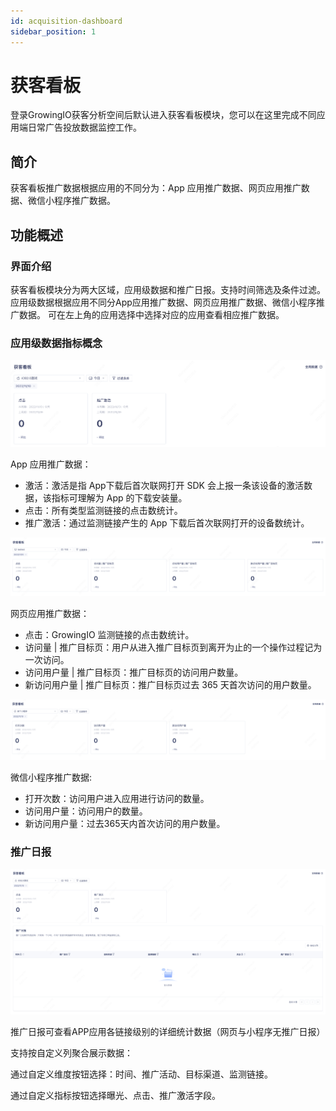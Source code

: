```yaml
---
id: acquisition-dashboard
sidebar_position: 1 
---
```


# 获客看板

登录GrowingIO获客分析空间后默认进入获客看板模块，您可以在这里完成不同应用端日常广告投放数据监控工作。

## 简介

获客看板推广数据根据应用的不同分为：App 应用推广数据、网页应用推广数据、微信小程序推广数据。

## 功能概述

### 界面介绍

获客看板模块分为两大区域，应用级数据和推广日报。支持时间筛选及条件过滤。
应用级数据根据应用不同分App应用推广数据、网页应用推广数据、微信小程序推广数据。
可在左上角的应用选择中选择对应的应用查看相应推广数据。

### 应用级数据指标概念

![picture 1](/img/2754551138cc41675850fb37f7bdad542ee713bceb8b8466013f845e579387b3_pic_1668084810752_2022-11-10.png)  

App 应用推广数据：

- 激活：激活是指 App下载后首次联网打开 SDK 会上报一条该设备的激活数据，该指标可理解为 App 的下载安装量。
- 点击：所有类型监测链接的点击数统计。
- 推广激活：通过监测链接产生的 App 下载后首次联网打开的设备数统计。

![picture 2](/img/f311e5f331c9765d78a896318633910270893797f9aedc603359ce7871ca07a0_pic_1668084896867_2022-11-10.png)  

网页应用推广数据：

- 点击：GrowingIO 监测链接的点击数统计。
- 访问量 | 推广目标页：用户从进入推广目标页到离开为止的一个操作过程记为一次访问。
- 访问用户量 | 推广目标页：推广目标页的访问用户数量。
- 新访问用户量 | 推广目标页：推广目标页过去 365 天首次访问的用户数量。

![picture 3](/img/d6ba37dcd9e2b84ce943a15f174b9df9f170d19b4a81b6d1f05be253227fd06e_pic_1668084955888_2022-11-10.png)  

微信小程序推广数据:

- 打开次数：访问用户进入应用进行访问的数量。
- 访问用户量：访问用户的数量。
- 新访问用户量：过去365天内首次访问的用户数量。

### 推广日报

![picture 4](/img/8767e565e1ed4d01a3aa3ce8ba74ccb93b149a4c81686a7a42e82c8d16820e75_pic_1668085027892_2022-11-10.png)  

推广日报可查看APP应用各链接级别的详细统计数据（网页与小程序无推广日报）

支持按自定义列聚合展示数据：

通过自定义维度按钮选择：时间、推广活动、目标渠道、监测链接。

通过自定义指标按钮选择曝光、点击、推广激活字段。
